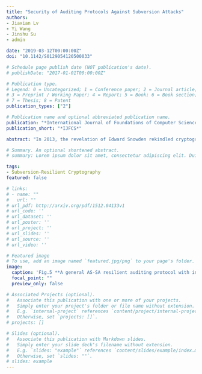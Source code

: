 ```yaml
---
title: "Security of Auditing Protocols Against Subversion Attacks"
authors:
- Jiaxian Lv
- Yi Wang
- Jinshu Su
- admin

date: "2019-03-12T00:00:00Z"
doi: "10.1142/S0129054120500033"

# Schedule page publish date (NOT publication's date).
# publishDate: "2017-01-01T00:00:00Z"

# Publication type.
# Legend: 0 = Uncategorized; 1 = Conference paper; 2 = Journal article;
# 3 = Preprint / Working Paper; 4 = Report; 5 = Book; 6 = Book section;
# 7 = Thesis; 8 = Patent
publication_types: ["2"]

# Publication name and optional abbreviated publication name.
publication: "*International Journal of Foundations of Computer Science*"
publication_short: "*IJFCS*"

abstract: "In 2013, the revelation of Edward Snowden rekindled cryptographic researchers' interest in subversion attacks. Since then, many works have been carried out to explore the power of subversion attacks and feasible effiective countermeasures as well. In this work, we investigate the study of subversion attacks against cloud auditing protocol, which has been well-known as useful primitive for secure cloud storage. We demonstrate that subverted auditing protocol enables the cloud server to recover secret information stored on the data owner side. Particularly, we first define an asymmetric subversion attack model for auditing protocol. This model serves as the principle for analyzing the undetectability and key recovery of subversion attacks against auditing protocols. We then show a general framework of asymmetric subversion attacks against auditing protocols with index-coefficient challenge. To illustrate the feasibility of our paradigm, several concrete auditing protocols are provided. As a feasible countermeasure, we propose a subversion-resilient auditing protocol with index-coefficient challenge."

# Summary. An optional shortened abstract.
# summary: Lorem ipsum dolor sit amet, consectetur adipiscing elit. Duis posuere tellus ac convallis placerat. Proin tincidunt magna sed ex sollicitudin condimentum.

tags:
- Subversion-Resilient Cryptography
featured: false

# links:
# - name: ""
#   url: ""
# url_pdf: http://arxiv.org/pdf/1512.04133v1
# url_code: ''
# url_dataset: ''
# url_poster: ''
# url_project: ''
# url_slides: ''
# url_source: ''
# url_video: ''

# Featured image
# To use, add an image named `featured.jpg/png` to your page's folder. 
image:
  caption: 'Fig.5 **A general AS-SA resilient auditing protocol with index-coefficient challenge**'
  focal_point: ""
  preview_only: false

# Associated Projects (optional).
#   Associate this publication with one or more of your projects.
#   Simply enter your project's folder or file name without extension.
#   E.g. `internal-project` references `content/project/internal-project/index.md`.
#   Otherwise, set `projects: []`.
# projects: []

# Slides (optional).
#   Associate this publication with Markdown slides.
#   Simply enter your slide deck's filename without extension.
#   E.g. `slides: "example"` references `content/slides/example/index.md`.
#   Otherwise, set `slides: ""`.
# slides: example
---
```




